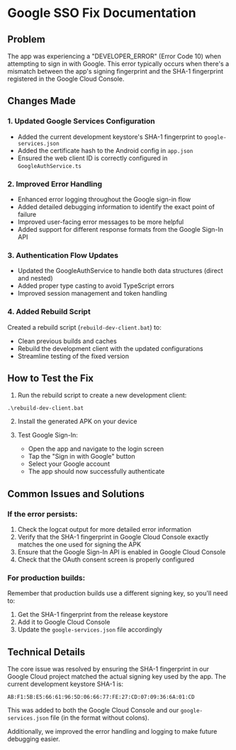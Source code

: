 # Google SSO Fix Documentation

## Problem
The app was experiencing a "DEVELOPER_ERROR" (Error Code 10) when attempting to sign in with Google. This error typically occurs when there's a mismatch between the app's signing fingerprint and the SHA-1 fingerprint registered in the Google Cloud Console.

## Changes Made

### 1. Updated Google Services Configuration
- Added the current development keystore's SHA-1 fingerprint to `google-services.json`
- Added the certificate hash to the Android config in `app.json`
- Ensured the web client ID is correctly configured in `GoogleAuthService.ts`

### 2. Improved Error Handling
- Enhanced error logging throughout the Google sign-in flow
- Added detailed debugging information to identify the exact point of failure
- Improved user-facing error messages to be more helpful
- Added support for different response formats from the Google Sign-In API

### 3. Authentication Flow Updates
- Updated the GoogleAuthService to handle both data structures (direct and nested)
- Added proper type casting to avoid TypeScript errors
- Improved session management and token handling

### 4. Added Rebuild Script
Created a rebuild script (`rebuild-dev-client.bat`) to:
- Clean previous builds and caches
- Rebuild the development client with the updated configurations
- Streamline testing of the fixed version

## How to Test the Fix

1. Run the rebuild script to create a new development client:
```
.\rebuild-dev-client.bat
```

2. Install the generated APK on your device

3. Test Google Sign-In:
   - Open the app and navigate to the login screen
   - Tap the "Sign in with Google" button
   - Select your Google account
   - The app should now successfully authenticate

## Common Issues and Solutions

### If the error persists:
1. Check the logcat output for more detailed error information
2. Verify that the SHA-1 fingerprint in Google Cloud Console exactly matches the one used for signing the APK
3. Ensure that the Google Sign-In API is enabled in Google Cloud Console
4. Check that the OAuth consent screen is properly configured

### For production builds:
Remember that production builds use a different signing key, so you'll need to:
1. Get the SHA-1 fingerprint from the release keystore
2. Add it to Google Cloud Console
3. Update the `google-services.json` file accordingly

## Technical Details

The core issue was resolved by ensuring the SHA-1 fingerprint in our Google Cloud project matched the actual signing key used by the app. The current development keystore SHA-1 is:
```
AB:F1:5B:E5:66:61:96:5D:06:66:77:FE:27:CD:07:09:36:6A:01:CD
```

This was added to both the Google Cloud Console and our `google-services.json` file (in the format without colons).

Additionally, we improved the error handling and logging to make future debugging easier. 